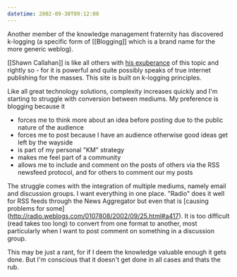 ```yaml
---
datetime: 2002-09-30T09:12:00
---
```


Another member of the knowledge management fraternity has discovered k-logging (a specific form of [[Blogging]] which is a brand name for the more generic weblog). 

[[Shawn Callahan]] is like all others with [his exuberance](http://groups.yahoo.com/group/act-km/message/1566) of this topic and rightly so - for it is powerful and quite possibly speaks of true internet publishing for the masses.
This site is built on k-logging principles.

Like all great technology solutions, complexity increases quickly and I'm starting to struggle with conversion between mediums. My preference is blogging because it

- forces me to think more about an idea before posting due to the public nature of the audience
- forces me to post because I have an audience otherwise good ideas get left by the wayside
- is part of my personal "KM" strategy
- makes me feel part of a community
- allows me to include and comment on the posts of others via the RSS newsfeed protocol, and for others to comment our my posts

The struggle comes with the integration of multiple mediums, namely email and discussion groups. I want everything in one place. "Radio" does it well for RSS feeds through the News Aggregator but even that is [causing problems for some] (http://radio.weblogs.com/0107808/2002/09/25.html#a417). It is too difficult (read takes too long) to convert from one format to another, most particularly when I want to post comment on something in a discussion group.

This may be just a rant, for if I deem the knowledge valuable enough it gets done. But I'm conscious that it doesn't get done in all cases and thats the rub.

